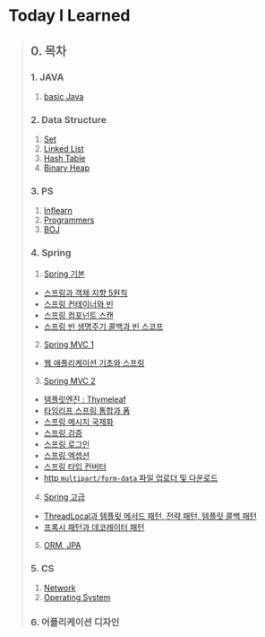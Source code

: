 # Today I Learned 

>## 0. 목차
>### 1. JAVA
>   1. [basic Java](basicJava)
>
>### 2. Data Structure
>   1. [Set](dataStructure/set)
>   2. [Linked List](dataStructure/list)
>   3. [Hash Table](dataStructure/hash)
>   4. [Binary Heap](dataStructure/heap)
>
>
>### 3. PS
>   1. [Inflearn](algorithm/inflearn)
>   2. [Programmers](algorithm/programmers)
>   3. [BOJ](algorithm/beackjoon)
>
>
>### 4. Spring
> 1. [Spring 기본](springFramework/springbasic.md)
>   - [스프링과 객체 지향 5원칙](https://velog.io/@xonic789/%EC%8A%A4%ED%94%84%EB%A7%81-%EA%B0%84%EB%8B%A8-%EC%84%A4%EB%AA%85%EA%B3%BC-%EA%B0%9D%EC%B2%B4%EC%A7%80%ED%96%A5-5%EC%9B%90%EC%B9%99)
>   - [스프링 컨테이너와 빈](https://velog.io/@xonic789/%EC%8A%A4%ED%94%84%EB%A7%81-%EC%BB%A8%ED%85%8C%EC%9D%B4%EB%84%88%EC%99%80-%EB%B9%88)
>   - [스프링 컴포넌트 스캔](https://velog.io/@xonic789/%EC%8A%A4%ED%94%84%EB%A7%81-%EC%BB%B4%ED%8F%AC%EB%84%8C%ED%8A%B8-%EC%8A%A4%EC%BA%94)
>   - [스프링 빈 생명주기 콜백과 빈 스코프](https://velog.io/@xonic789/%EC%8A%A4%ED%94%84%EB%A7%81-%EB%B9%88-%EC%83%9D%EB%AA%85%EC%A3%BC%EA%B8%B0-%EC%BD%9C%EB%B0%B1%EA%B3%BC-%EB%B9%88-%EC%8A%A4%EC%BD%94%ED%94%84)
> 2. [Spring MVC 1](springFramework/springMVC)
>   - [웹 애플리케이션 기초와 스프링](https://velog.io/@xonic789/%EC%9B%B9-%EC%95%B1-%EA%B8%B0%EC%B4%88-%EA%B7%B8%EB%A6%AC%EA%B3%A0-%EC%8A%A4%ED%94%84%EB%A7%81)
> 3. [Spring MVC 2](springFramework/springMVC2)
>   - [템플릿엔진 : Thymeleaf](springFramework/springMVC2/thymeleaf-basic)
>   - [타임리프 스프링 통합과 폼](springFramework/springMVC2/form)
>   - [스프링 메시지 국제화](springFramework/springMVC2/message)
>   - [스프링 검증](springFramework/springMVC2/validation)
>   - [스프링 로그인](springFramework/springMVC2/login)
>   - [스프링 엑셉션](springFramework/springMVC2/exception)
>   - [스프링 타입 컨버터](springFramework/springMVC2/typeconverter)
>   - [http `multipart/form-data` 파일 업로더 및 다운로드](springFramework/springMVC2/uploader)
> 4. [Spring 고급](springFramework/springAdvanced)
>   - [ThreadLocal과 템플릿 메서드 패턴, 전략 패턴, 템플릿 콜백 패턴](springFramework/springAdvanced/advanced)
>   - [프록시 패턴과 데코레이터 패턴](springFramework/springAdvanced/proxy)
> 5. [ORM, JPA]()
> 
> 
>### 5. CS
> 1. [Network](network)
> 2. [Operating System](operatingSystem)
> 
>
>### 6. 어플리케이션 디자인
> 